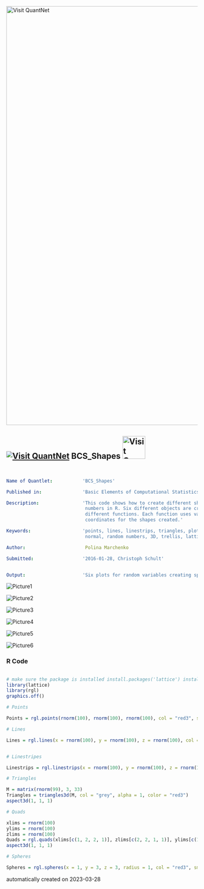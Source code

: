 [<img src="https://github.com/QuantLet/Styleguide-and-FAQ/blob/master/pictures/banner.png" width="1100" alt="Visit QuantNet">](http://quantlet.de/)

## [<img src="https://github.com/QuantLet/Styleguide-and-FAQ/blob/master/pictures/qloqo.png" alt="Visit QuantNet">](http://quantlet.de/) **BCS_Shapes** [<img src="https://github.com/QuantLet/Styleguide-and-FAQ/blob/master/pictures/QN2.png" width="60" alt="Visit QuantNet 2.0">](http://quantlet.de/)

```yaml


Name of Quantlet:           'BCS_Shapes'

Published in:               'Basic Elements of Computational Statistics'

Description:                'This code shows how to create different shapes with random
                             numbers in R. Six different objects are created with six
                             different functions. Each function uses variables as
                             coordinates for the shapes created.'

Keywords:                   'points, lines, linestrips, triangles, plot, quads, spheres, random,
                             normal, random numbers, 3D, trellis, lattice, rgl'

Author:                      Polina Marchenko

Submitted:                  '2016-01-28, Christoph Schult'


Output:                     'Six plots for random variables creating specific geometric shapes.'

```

![Picture1](LineStrips3D.png)

![Picture2](Lines3D.png)

![Picture3](Points3D.png)

![Picture4](Quads.png)

![Picture5](Spheres.png)

![Picture6](Triangles3D.png)

### R Code
```r

# make sure the package is installed install.packages('lattice') install.packages('rgl')
library(lattice)
library(rgl)
graphics.off()

# Points

Points = rgl.points(rnorm(100), rnorm(100), rnorm(100), col = "red3", size = 8)

# Lines

Lines = rgl.lines(x = rnorm(100), y = rnorm(100), z = rnorm(100), col = "red3")


# Linestripes

Linestrips = rgl.linestrips(x = rnorm(100), y = rnorm(100), z = rnorm(100), col = "red3")

# Triangles

M = matrix(rnorm(99), 3, 33)
Triangles = triangles3d(M, col = "grey", alpha = 1, color = "red3")
aspect3d(1, 1, 1)

# Quads

xlims = rnorm(100)
ylims = rnorm(100)
zlims = rnorm(100)
Quads = rgl.quads(xlims[c(1, 2, 2, 1)], zlims[c(2, 2, 1, 1)], ylims[c(1, 1, 2, 2)], color = "red3")
aspect3d(1, 1, 1)

# Spheres

Spheres = rgl.spheres(x = 1, y = 3, z = 3, radius = 1, col = "red3", smooth = T)

```

automatically created on 2023-03-28